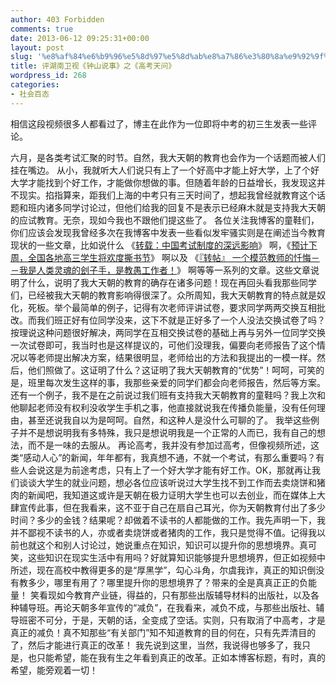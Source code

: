 ```yaml
---
author: 403 Forbidden
comments: true
date: 2013-06-12 09:25:31+00:00
layout: post
slug: '%e8%af%84%e6%b9%96%e5%8d%97%e5%8d%ab%e8%a7%86%e3%80%8a%e9%92%9f%e5%b1%b1%e8%af%b4%e4%ba%8b%e3%80%8b%e4%b9%8b%e3%80%8a%e9%ab%98%e8%80%83%e5%a4%a9%e9%97%ae%e3%80%8b'
title: 评湖南卫视《钟山说事》之《高考天问》
wordpress_id: 268
categories:
- 社会百态
---
```


相信这段视频很多人都看过了，博主在此作为一位即将中考的初三生发表一些评论。

六月，是各类考试汇聚的时节。自然，我大天朝的教育也会作为一个话题而被人们挂在嘴边。
从小，我就听大人们说只有上了一个好高中才能上好大学，上了个好大学才能找到个好工作，才能做你想做的事。但随着年龄的日益增长，我发现这并不现实。掐指算来，距我们上海的中考只有三天时间了，想起我曾经就教育这个话题和班内诸多同学讨论过，但他们给我的回复不是表示已经麻木就是支持我大天朝的应试教育。无奈，现如今我也不跟他们提这些了。
各位关注我博客的童鞋们，你们应该会发现我曾经多次在我博客中发表一些看似发牢骚实则是在阐述当今教育现状的一些文章，比如说什么 《[转载：中国考试制度的深远影响](http://futa.ooo/217.html)》 啊，《[预计下周，全国各地高三学生将欢度撕书节](http://futa.ooo/216.html)》 啊以及 《[『转帖』 一个模范教师的忏悔－－我是人类灵魂的刽子手，是教愚工作者！](http://futa.ooo/231.html)》 啊等等一系列的文章。这些文章说明了什么，说明了我大天朝的教育的确存在诸多问题！现在再回头看我那些同学们，已经被我大天朝的教育影响得很深了。众所周知，我大天朝教育的特点就是奴化，死板。举个最简单的例子，记得有次老师评讲试卷，要求同学两两交换互相批改。而我们班正好有位同学没来，这下不就是正好多了一个人没法交换试卷了吗？按理说这种问题很好解决，两同学在互相交换试卷的基础上再与另外一位同学交换一次试卷即可，我当时也是这样提议的，可他们没理我，偏要向老师报告了这个情况以等老师提出解决方案，结果很明显，老师给出的方法和我提出的一模一样。然后，他们照做了。这证明了什么？这证明了我大天朝教育的“优势”！呵呵，可笑的是，班里每次发生这样的事，我那些亲爱的同学们都会向老师报告，然后等方案。
还有一个例子，我不是在之前说过我们班有支持我大天朝教育的童鞋吗？我上次和他聊起老师没有权利没收学生手机之事，他直接就说我在传播负能量，没有任何理由，甚至还说我自以为是呵呵。自然，和这种人是没什么可聊的了。
我举这些例子并不是想说明我有多特殊，我只是想说明我是一个正常的人而已，我有自己的想法，而不是一味的去服从。
再论高考，我并没有参加过高考，但像视频所述，这类“感动人心”的新闻，年年都有，我真想不通，不就一个考试，有那么重要吗？有些人会说这是为前途考虑，只有上了一个好大学才能有好工作。OK，那就再让我们谈谈大学生的就业问题，想必各位应该听说过大学生找不到工作而去卖烧饼和猪肉的新闻吧，我知道这或许是天朝在极力证明大学生也可以去创业，而在媒体上大肆宣传此事，但在我看来，这不亚于自己在扇自己耳光，你为天朝教育付出了多少时间？多少的金钱？结果呢？却做着不读书的人都能做的工作。我先声明一下，我并不鄙视不读书的人，亦或者卖烧饼或者猪肉的工作，我只是觉得不值。记得我以前也就这个和别人讨论过，她说重点在知识，知识可以提升你的思想境界。真可笑，这些知识在现实生活中有用吗？好就算知识能够提升思想境界，但正如视频中所述，现在高校中教得更多的是“厚黑学”，勾心斗角，尔虞我诈，真正的知识倒没有教多少，哪里有用了？哪里提升你的思想境界了？带来的全是真真正正的负能量！
笑看现如今教育产业链，得益的，只有那些出版辅导材料的出版社，以及各种辅导班。再论天朝多年宣传的“减负”，在我看来，减负不成，与那些出版社、辅导班密不可分，于是，天朝的话，全变成了空话。实则，只有取消了中高考，才是真正的减负！真不知那些“有关部门”知不知道教育的目的何在，只有先弄清目的了，然后才能进行真正的改革！
我先说到这里，当然，我说得也够多了，我只是，也只能希望，能在我有生之年看到真正的改革。正如本博客标题，有时，真的希望，能旁观着一切！
